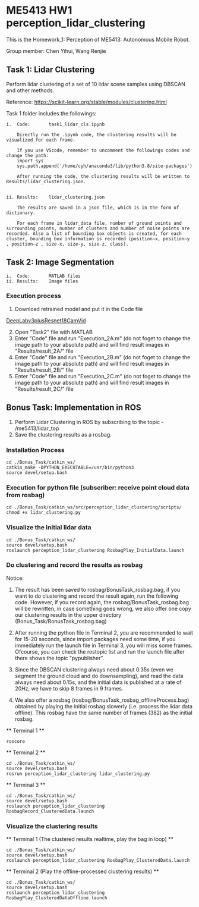 # ME5413 HW1 perception_lidar_clustering
This is the Homework_1: Perception of ME5413: Autonomous Mobile Robot. 

Group member: Chen Yihui, Wang Renjie


## Task 1: Lidar Clustering
Perform lidar clustering of a set of 10 lidar scene samples using DBSCAN and other methods.

Reference: https://scikit-learn.org/stable/modules/clustering.html

Task 1 folder includes the followings:

    i.  Code:       task1_lidar_cls.ipynb

        Directly run the .ipynb code, the clustering results will be visualized for each frame. 

        If you use VScode, remember to uncomment the followings codes and change the path:
        import sys
        sys.path.append('/home/cyh/anaconda3/lib/python3.8/site-packages')

        After running the code, the clustering results will be written to Results/lidar_clustering.json.


    ii. Results:    lidar_clustering.json

        The results are saved in a json file, which is in the form of dictionary.

        For each frame in lidar_data file, number of ground points and surrounding points, number of clusters and number of noise points are recorded. Also a list of bounding box objects is created, for each cluster, bounding box information is recorded (position–x, position–y , position–z , size-x, size-y, size-z, class).
 

## Task 2: Image Segmentation

    i.  Code:       MATLAB files 
    ii. Results:    Image files 

### Execution process
1. Download retrained model and put it in the Code file

[DeepLabv3plusResnet18CamVid](https://ssd.mathworks.com/supportfiles/vision/data/deeplabv3plusResnet18CamVid.zip)

2. Open "Task2" file with MATLAB
3. Enter "Code" file and run "Execution_2A.m" (do not foget to change the image path to your absolute path) and will find result images in "Results/result_2A/" file
3. Enter "Code" file and run "Execution_2B.m" (do not foget to change the image path to your absolute path) and will find result images in "Results/result_2B/" file
3. Enter "Code" file and run "Execution_2C.m" (do not foget to change the image path to your absolute path) and will find result images in "Results/result_2C/" file


## Bonus Task: Implementation in ROS
1. Perform Lidar Clustering in ROS by subscribing to the topic - /me5413/lidar_top 
2. Save the clustering results as a rosbag.

### Installation Process
```
cd ./Bonus_Task/catkin_ws/
catkin_make -DPYTHON_EXECUTABLE=/usr/bin/python3
source devel/setup.bash
```

### Execution for python file (subscriber: receive point cloud data from rosbag)
```
cd ./Bonus_Task/catkin_ws/src/perception_lidar_clustering/scripts/
chmod +x lidar_clustering.py
```

### Visualize the initial lidar data
```
cd ./Bonus_Task/catkin_ws/
source devel/setup.bash
roslaunch perception_lidar_clustering RosbagPlay_InitialData.launch
```

### Do clustering and record the results as rosbag 
Notice: 
1. The result has been saved to rosbag/BonusTask_rosbag.bag, if you want to do clustering and record the result again, run the following code. However, if you record again, the rosbag/BonusTask_rosbag.bag will be rewritten, in case something goes wrong, we also offer one copy our clustering results in the upper directory (Bonus_Task/BonusTask_rosbag.bag) 

2. After running the python file in Terminal 2, you are recommended to wait for 15-20 seconds, since import packages need some time, if you immediately run the launch file in Terminal 3, you will miss some frames. Ofcourse, you can check the rostopic list and run the launch file after there shows the topic "pypublisher". 

3. Since the DBSCAN clustering always need about 0.35s (even we segment the ground cloud and do downsampling), and read the data always need about 0.15s, and the initial data is published at a rate of 20Hz, we have to skip 8 frames in 9 frames.

4. We also offer a rosbag (rosbag/BonusTask_rosbag_offlineProcess.bag) obtained by playing the initial rosbag slowerly (i.e. process the lidar data offline). This rosbag have the same number of frames (382) as the initial rosbag.

** Terminal 1 **
```
roscore
```

** Terminal 2 **
```
cd ./Bonus_Task/catkin_ws/
source devel/setup.bash
rosrun perception_lidar_clustering lidar_clustering.py
```

** Terminal 3 **
```
cd ./Bonus_Task/catkin_ws/
source devel/setup.bash
roslaunch perception_lidar_clustering RosbagRecord_ClusteredData.launch
```

### Visualize the clustering results
** Terminal 1 (The clustered results realtime, play the bag in loop) **
```
cd ./Bonus_Task/catkin_ws/
source devel/setup.bash
roslaunch perception_lidar_clustering RosbagPlay_ClusteredData.launch
```

** Terminal 2 (Play the offline-processed clustering results) **
```
cd ./Bonus_Task/catkin_ws/
source devel/setup.bash
roslaunch perception_lidar_clustering RosbagPlay_ClusteredDataOffline.launch
```